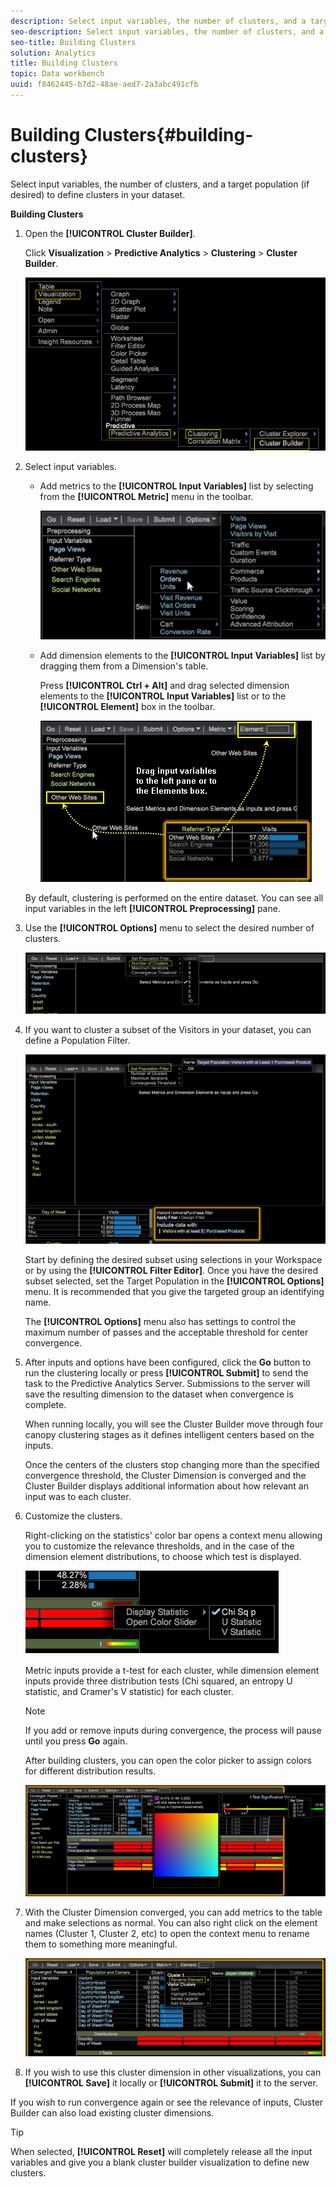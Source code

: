 ```yaml
---
description: Select input variables, the number of clusters, and a target population (if desired) to define clusters in your dataset.
seo-description: Select input variables, the number of clusters, and a target population (if desired) to define clusters in your dataset.
seo-title: Building Clusters
solution: Analytics
title: Building Clusters
topic: Data workbench
uuid: f8462445-b7d2-48ae-aed7-2a3abc491cfb
---
```


# Building Clusters{#building-clusters}

Select input variables, the number of clusters, and a target population (if desired) to define clusters in your dataset.

 **Building Clusters**

1. Open the **[!UICONTROL Cluster Builder]**.

   Click **Visualization** > **Predictive Analytics** > **Clustering** > **Cluster Builder**. 

   ![](assets/cluster-builder-step1.png)

1. Select input variables.

    * Add metrics to the **[!UICONTROL Input Variables]** list by selecting from the **[!UICONTROL Metric]** menu in the toolbar.

      ![](assets/cluster_metric_select.png)

    * Add dimension elements to the **[!UICONTROL Input Variables]** list by dragging them from a Dimension's table.

      Press **[!UICONTROL Ctrl + Alt]** and drag selected dimension elements to the **[!UICONTROL Input Variables]** list or to the **[!UICONTROL Element]** box in the toolbar.

      ![](assets/cluster_dim_select.png)

   By default, clustering is performed on the entire dataset. You can see all input variables in the left **[!UICONTROL Preprocessing]** pane. 
1. Use the **[!UICONTROL Options]** menu to select the desired number of clusters.

   ![](assets/build_cluster_2.png)

1. If you want to cluster a subset of the Visitors in your dataset, you can define a Population Filter.

   ![](assets/build_cluster_3.png)

   Start by defining the desired subset using selections in your Workspace or by using the **[!UICONTROL Filter Editor]**. Once you have the desired subset selected, set the Target Population in the **[!UICONTROL Options]** menu. It is recommended that you give the targeted group an identifying name.

   The **[!UICONTROL Options]** menu also has settings to control the maximum number of passes and the acceptable threshold for center convergence. 

1. After inputs and options have been configured, click the **Go** button to run the clustering locally or press **[!UICONTROL Submit]** to send the task to the Predictive Analytics Server. Submissions to the server will save the resulting dimension to the dataset when convergence is complete.

   When running locally, you will see the Cluster Builder move through four canopy clustering stages as it defines intelligent centers based on the inputs.

   Once the centers of the clusters stop changing more than the specified convergence threshold, the Cluster Dimension is converged and the Cluster Builder displays additional information about how relevant an input was to each cluster. 

1. Customize the clusters.

   Right-clicking on the statistics' color bar opens a context menu allowing you to customize the relevance thresholds, and in the case of the dimension element distributions, to choose which test is displayed.

   ![](assets/build_cluster_7.png)

   Metric inputs provide a t-test for each cluster, while dimension element inputs provide three distribution tests (Chi squared, an entropy U statistic, and Cramer's V statistic) for each cluster.

   >[!NOTE]
   >
   >If you add or remove inputs during convergence, the process will pause until you press **Go** again.

   After building clusters, you can open the color picker to assign colors for different distribution results.

   ![](assets/build_cluster_5.png)

1. With the Cluster Dimension converged, you can add metrics to the table and make selections as normal. You can also right click on the element names (Cluster 1, Cluster 2, etc) to open the context menu to rename them to something more meaningful.

   ![](assets/build_cluster_6.png)

1. If you wish to use this cluster dimension in other visualizations, you can **[!UICONTROL Save]** it locally or **[!UICONTROL Submit]** it to the server.

If you wish to run convergence again or see the relevance of inputs, Cluster Builder can also load existing cluster dimensions.

>[!TIP]
>
>When selected, **[!UICONTROL Reset]** will completely release all the input variables and give you a blank cluster builder visualization to define new clusters.

